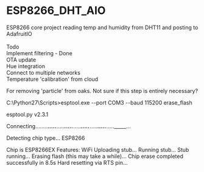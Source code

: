 # ESP8266_DHT_AIO
ESP8266 core project reading temp and humidity from DHT11 and posting to AdafruitIO<br><br>
Todo<br>
Implement filtering - Done<br>
OTA update<br>
Hue integration<br>
Connect to multiple networks<br>
Temperature 'calibration' from cloud<br>



For removing 'particle' from oaks. Not sure if this step is entirely necessary?

C:\Python27\Scripts>esptool.exe --port COM3 --baud 115200 erase_flash


esptool.py v2.3.1

Connecting........_____....._____....._____....._____....._____....._____....._____....._____....._____...

Detecting chip type... ESP8266

Chip is ESP8266EX
Features: WiFi
Uploading stub...
Running stub...
Stub running...
Erasing flash (this may take a while)...
Chip erase completed successfully in 8.5s
Hard resetting via RTS pin...
